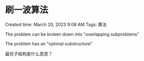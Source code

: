 # 刷一波算法

Created time: March 20, 2023 9:08 AM
Tags: 算法

The problem can be broken down into "overlapping subproblems”

The problem has an "optimal substructure”

最优子结构是什么意思？